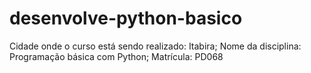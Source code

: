 # desenvolve-python-basico
Cidade onde o curso está sendo realizado: Itabira;  Nome da disciplina: Programação básica com Python; Matrícula: PD068
